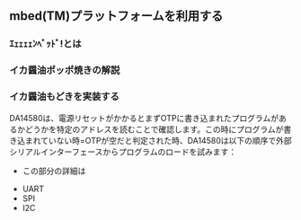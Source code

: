 ## mbed(TM)プラットフォームを利用する
### ｴｪｪｪｪﾝﾍﾞｯﾄﾞ!とは
### イカ醤油ポッポ焼きの解説
### イカ醤油もどきを実装する
DA14580は、電源リセットがかかるとまずOTPに書き込まれたプログラムがあるかどうかを特定のアドレスを読むことで確認します。この時にプログラムが書き込まれていない時=OTPが空だと判定された時、DA14580は以下の順序で外部シリアルインターフェースからプログラムのロードを試みます：
* この部分の詳細は
- UART
- SPI
- I2C